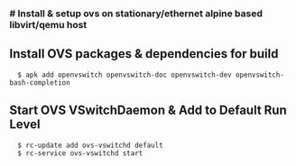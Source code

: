 <h3/>
# Install & setup ovs on stationary/ethernet alpine based libvirt/qemu host
<h2/

## Install OVS packages & dependencies for build
      $ apk add openvswitch openvswitch-doc openvswitch-dev openvswitch-bash-completion

## Start OVS VSwitchDaemon & Add to Default Run Level
      $ rc-update add ovs-vswitchd default
      $ rc-service ovs-vswitchd start

